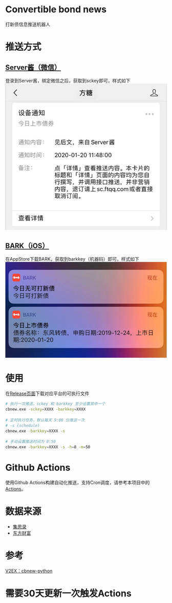 # Convertible bond news
打新债信息推送机器人

# 推送方式
## [Server酱（微信）](http://sc.ftqq.com/3.version)
登录到Server酱，绑定微信之后，获取到sckey即可，样式如下  
![ft](https://raw.githubusercontent.com/Cyronlee/cbnew-go/master/imgs/ft.png)
## [BARK（iOS）](https://github.com/Finb/Bark)
在AppStore下载BARK，获取到barkkey（机器码）即可，样式如下  
![bark](https://raw.githubusercontent.com/Cyronlee/cbnew-go/master/imgs/bark.png)

# 使用
在[Release页面](https://github.com/Cyronlee/cbnew-go/releases)下载对应平台的可执行文件  
```bash
# 执行一次推送，sckey 和 barkkey 至少设置其中一个
cbnew.exe -sckey=XXXX -barkkey=XXXX

# 定时执行任务，默认每天 9:00 分推送一次
# -s (schedule)
cbnew.exe -barkkey=XXXX -s

# 手动设置推送时间为 8:50
cbnew.exe -barkkey=XXXX -s -h=8 -m=50
```

# Github Actions
使用Github Actions构建自动化推送，支持Cron调度，请参考本项目中的[Actions](https://github.com/Cyronlee/cbnew-go/actions)。

# 数据来源
- [集思录](https://www.jisilu.cn/data/cbnew/#pre)
- [东方财富](http://data.eastmoney.com/kzz/default.html)

# 参考
[V2EX：cbnew-python](https://github.com/crazygit/cbnew)

# 需要30天更新一次触发Actions
